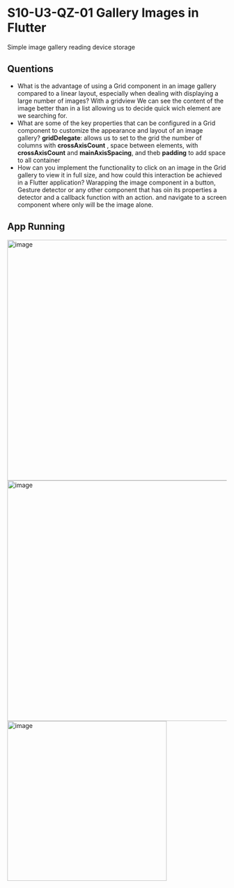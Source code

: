 # S10-U3-QZ-01  Gallery Images  in Flutter

Simple image gallery reading device storage

## Quentions
- What is the advantage of using a Grid component in an image gallery compared to a linear layout, especially when dealing with displaying a large number of images?
  With a gridview We can see the content of the image better than in a list allowing us to decide quick wich element are we searching for.
- What are some of the key properties that can be configured in a Grid component to customize the appearance and layout of an image gallery?
  **gridDelegate**:  allows us to set to the grid the number of columns with **crossAxisCount** , space between elements, with **crossAxisCount** and **mainAxisSpacing**, and theb **padding** to add space to all container
- How can you implement the functionality to click on an image in the Grid gallery to view it in full size, and how could this interaction be achieved in a Flutter application?
  Warapping the image component in a button, Gesture detector or any other component that has oin its properties a detector and a callback function with an action. and navigate to a screen component where only will be the image alone.

## App Running

<img width="551" alt="image" src="https://github.com/Noel-S/S10-U3-QZ-01-/assets/30371531/aa2205f8-5201-4888-a975-1ccdf73a3622">

<img width="551" alt="image" src="https://github.com/Noel-S/S10-U3-QZ-01-/assets/30371531/7ebe25ef-350c-485d-bcb4-60783a054f41">

<img width="366" alt="image" src="https://github.com/Noel-S/S10-U3-QZ-01-/assets/30371531/ed7724c8-784b-40c2-8c00-60fa89821610">

